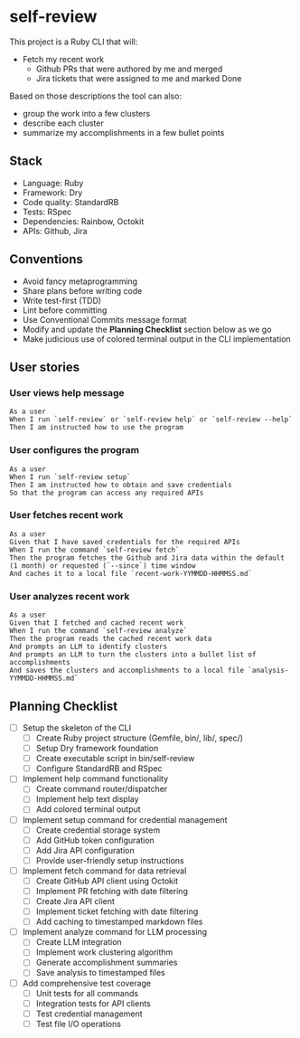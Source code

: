 # self-review

This project is a Ruby CLI that will:

- Fetch my recent work
  - Github PRs that were authored by me and merged
  - Jira tickets that were assigned to me and marked Done

Based on those descriptions the tool can also:

- group the work into a few clusters
- describe each cluster
- summarize my accomplishments in a few bullet points

## Stack

- Language: Ruby
- Framework: Dry
- Code quality: StandardRB
- Tests: RSpec
- Dependencies: Rainbow, Octokit
- APIs: Github, Jira

## Conventions

- Avoid fancy metaprogramming
- Share plans before writing code
- Write test-first (TDD)
- Lint before committing
- Use Conventional Commits message format
- Modify and update the **Planning Checklist** section below as we go
- Make judicious use of colored terminal output in the CLI implementation

## User stories

### User views help message

```
As a user
When I run `self-review` or `self-review help` or `self-review --help`
Then I am instructed how to use the program
```

### User configures the program

```
As a user
When I run `self-review setup`
Then I am instructed how to obtain and save credentials
So that the program can access any required APIs
```

### User fetches recent work

```
As a user
Given that I have saved credentials for the required APIs
When I run the command `self-review fetch`
Then the program fetches the Github and Jira data within the default (1 month) or requested (`--since`) time window
And caches it to a local file `recent-work-YYMMDD-HHMMSS.md`
```

### User analyzes recent work

```
As a user
Given that I fetched and cached recent work
When I run the command `self-review analyze`
Then the program reads the cached recent work data
And prompts an LLM to identify clusters
And prompts an LLM to turn the clusters into a bullet list of accomplishments
And saves the clusters and accomplishments to a local file `analysis-YYMMDD-HHMMSS.md`
```

## Planning Checklist

- [ ] Setup the skeleton of the CLI
  - [ ] Create Ruby project structure (Gemfile, bin/, lib/, spec/)
  - [ ] Setup Dry framework foundation
  - [ ] Create executable script in bin/self-review
  - [ ] Configure StandardRB and RSpec
- [ ] Implement help command functionality
  - [ ] Create command router/dispatcher
  - [ ] Implement help text display
  - [ ] Add colored terminal output
- [ ] Implement setup command for credential management
  - [ ] Create credential storage system
  - [ ] Add GitHub token configuration
  - [ ] Add Jira API configuration
  - [ ] Provide user-friendly setup instructions
- [ ] Implement fetch command for data retrieval
  - [ ] Create GitHub API client using Octokit
  - [ ] Implement PR fetching with date filtering
  - [ ] Create Jira API client
  - [ ] Implement ticket fetching with date filtering
  - [ ] Add caching to timestamped markdown files
- [ ] Implement analyze command for LLM processing
  - [ ] Create LLM integration
  - [ ] Implement work clustering algorithm
  - [ ] Generate accomplishment summaries
  - [ ] Save analysis to timestamped files
- [ ] Add comprehensive test coverage
  - [ ] Unit tests for all commands
  - [ ] Integration tests for API clients
  - [ ] Test credential management
  - [ ] Test file I/O operations
